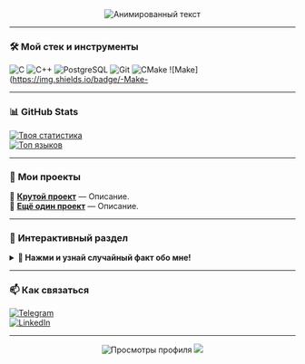 <div align="center">
  <img src="https://readme-typing-svg.demolab.com?font=Fira+Code&pause=1000&color=FF7F50&width=435&lines=Привет%2C+я+Арсен!;Разработчик%2C+мечтатель%2C+новатор🚀" alt="Анимированный текст" />
</div>

---

### 🛠️ **Мой стек и инструменты**  
![C](https://img.shields.io/badge/-C-A8B9CC?logo=c&logoColor=white&style=flat)
![C++](https://img.shields.io/badge/-C++-00599C?logo=c%2B%2B&logoColor=white)
![PostgreSQL](https://img.shields.io/badge/-PostgreSQL-4169E1?logo=postgresql&logoColor=white)
![Git](https://img.shields.io/badge/-Git-F05032?logo=git&logoColor=white)
![CMake](https://img.shields.io/badge/-CMake-064F8C?logo=cmake&logoColor=white)
![Make](https://img.shields.io/badge/-Make-

---

### 📊 **GitHub Stats**  
[![Твоя статистика](https://github-readme-stats.vercel.app/api?username=ТВОЙ-USERNAME&show_icons=true&theme=radical&hide_border=true)](https://github.com/ТВОЙ-USERNAME)  
[![Топ языков](https://github-readme-stats.vercel.app/api/top-langs/?username=ТВОЙ-USERNAME&layout=compact&theme=radical&hide_border=true)](https://github.com/ТВОЙ-USERNAME)  

---

### 🎯 **Мои проекты**  
🔹 [**Крутой проект**](https://github.com/...) — Описание.  
🔹 [**Ещё один проект**](https://github.com/...) — Описание.  

---

### 🌟 **Интерактивный раздел**  
<details>
  <summary><b>📌 Нажми и узнай случайный факт обо мне!</b></summary>  
  <br>
  > «Я однажды написал скрипт, который будил меня голосом ИИ в 5 утра... И пожалел об этом 😅»  
</details>

---

### 📫 **Как связаться**  
[![Telegram](https://img.shields.io/badge/-Telegram-26A5E4?logo=telegram&logoColor=white)](https://t.me/...)  
[![LinkedIn](https://img.shields.io/badge/-LinkedIn-0A66C2?logo=linkedin&logoColor=white)](https://linkedin.com/in/...)  

---

<div align="center">
  <img src="https://komarev.com/ghpvc/?username=ТВОЙ-USERNAME&color=blueviolet&style=flat-square" alt="Просмотры профиля" />  
  <img src="https://img.shields.io/github/followers/ТВОЙ-USERNAME?label=Подпишись%20на%20меня%20на%20GitHub!&style=social" />  
</div>
